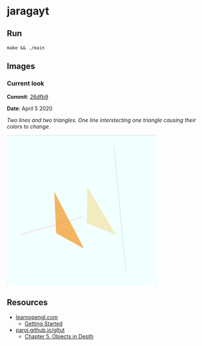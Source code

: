# jaragayt

## Run
```
make && ./main
```

## Images
### Current look

**Commit**: [26dfb9](https://github.com/SourenP/jaragayt/commit/26dfb9d9c4bb28695157361a2eb2aecde1e65892)

**Date**: April 5 2020

*Two lines and two triangles. One line interstecting one triangle causing their colors to change.*

![current_26dfb9.png](images/current_26dfb9.png)

## Resources

- [learnopengl.com](https://learnopengl.com/)
  - [Getting Started](https://learnopengl.com/Getting-started/Review)
- [paroj.github.io/gltut](https://paroj.github.io/gltut)
  - [Chapter 5. Objects in Depth](https://paroj.github.io/gltut/Positioning/Tutorial%2005.html)
